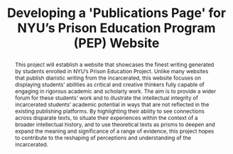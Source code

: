 ---
title: Developing a 'Publications Page' for NYU’s Prison Education Program (PEP) Website
category: 2020 DH Seed Grant Recipient
pis:
- name: Thomas Jacobs
  title: Clinical Assistant Professor, NYU Writing Center & PEP Faculty
abstract: This project will establish a website that showcases the finest writing
  generated by students enrolled in NYU’s Prison Education Project. Unlike many websites
  that publish diaristic writing from the incarcerated, this website focuses on displaying
  students’ abilities as critical and creative thinkers fully capable of engaging
  in rigorous academic and scholarly work. The aim is to provide a wider forum for
  these students’ work and to illustrate the intellectual integrity of incarcerated
  students’ academic potential in ways that are not reflected in the existing publishing
  platforms. By highlighting their ability to see connections across disparate texts,
  to situate their experiences within the context of a broader intellectual history,
  and to use theoretical texts as prisms to deepen and expand the meaning and significance
  of a range of evidence, this project hopes to contribute to the reshaping of perceptions
  and understanding of the incarcerated.
link: https://prisoneducation.nyu.edu
layout: project
---